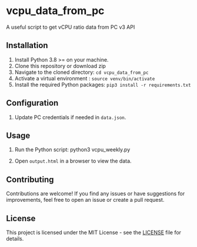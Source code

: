# vcpu_data_from_pc

A useful script to get vCPU ratio data from PC v3 API

## Installation

1. Install Python 3.8 >= on your machine.
2. Clone this repository or download zip
3. Navigate to the cloned directory:
`cd vcpu_data_from_pc`
4. Activate a virtual environment :
`source venv/bin/activate`
5. Install the required Python packages:
`pip3 install -r requirements.txt`


## Configuration

1. Update PC credentials if needed in `data.json`.

## Usage

1. Run the Python script:
python3 vcpu_weekly.py


2. Open `output.html` in a browser to view the data.

## Contributing

Contributions are welcome! If you find any issues or have suggestions for improvements, feel free to open an issue or create a pull request.

## License

This project is licensed under the MIT License - see the [LICENSE](LICENSE) file for details.
